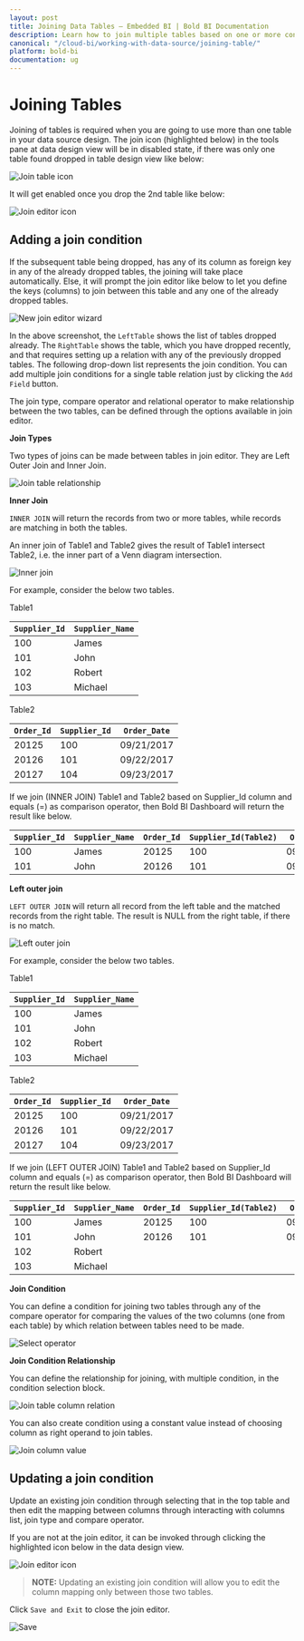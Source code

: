 ```yaml
---
layout: post
title: Joining Data Tables – Embedded BI | Bold BI Documentation
description: Learn how to join multiple tables based on one or more conditions while creating a data source in Bold BI Embedded.
canonical: "/cloud-bi/working-with-data-source/joining-table/"
platform: bold-bi
documentation: ug
---
```


# Joining Tables

Joining of tables is required when you are going to use more than one table in your data source design. The join icon (highlighted below) in the tools pane at data design view will be in disabled state, if there was only one table found dropped in table design view like below:

![Join table icon](/static/assets/embedded/working-with-datasource/images/clickjointableicon.PNG)

It will get enabled once you drop the 2nd table like below:

![Join editor icon](/static/assets/embedded/working-with-datasource/images/joineditoricon.PNG)

## Adding a join condition

If the subsequent table being dropped, has any of its column as foreign key in any of the already dropped tables, the joining will take place automatically. Else, it will prompt the join editor like below to let you define the keys (columns) to join between this table and any one of the already dropped tables.

![New join editor wizard](/static/assets/embedded/working-with-datasource/images/NewJoinEditorWizardWindow.PNG)

In the above screenshot, the `LeftTable` shows the list of tables dropped already. The `RightTable` shows the table, which you have dropped recently, and that requires setting up a relation with any of the previously dropped tables. The following drop-down list represents the join condition. You can add multiple join conditions for a single table relation just by clicking the `Add Field` button.

The join type, compare operator and relational operator to make relationship between the two tables, can be defined through the options available in join editor.

**Join Types**

Two types of joins can be made between tables in join editor. They are Left Outer Join and Inner Join.

![Join table relationship](/static/assets/embedded/working-with-datasource/images/JoinTableRelationship.PNG)

**Inner Join**

`INNER JOIN` will return the records from two or more tables, while records are matching in both the tables. 

An inner join of Table1 and Table2 gives the result of Table1 intersect Table2, i.e. the inner part of a Venn diagram intersection.

![Inner join](/static/assets/embedded/working-with-datasource/images/InnerJoin.png)

For example, consider the below two tables.

Table1

| `Supplier_Id` | `Supplier_Name` |
|---------------|-----------------|
| 100           | James           |
| 101           | John            |
| 102           | Robert          |
| 103           | Michael         |

Table2

| `Order_Id` | `Supplier_Id` | `Order_Date` |
|------------|---------------|--------------|
| 20125      | 100           | 09/21/2017   |
| 20126      | 101           | 09/22/2017   |
| 20127      | 104           | 09/23/2017   |

If we join (INNER JOIN) Table1 and Table2 based on Supplier_Id column and equals (=) as comparison operator, then Bold BI Dashboard will return the result like below.  

| `Supplier_Id` | `Supplier_Name` | `Order_Id` | `Supplier_Id(Table2)` | `Order_Date` |
|---------------|-----------------|------------|-----------------------|--------------|
| 100           | James           | 20125      | 100                   | 09/21/2017   |
| 101           | John            | 20126      | 101                   | 09/22/2017   |

**Left outer join**

`LEFT OUTER JOIN` will return all record from the left table and the matched records from the right table. The result is NULL from the right table, if there is no match.

![Left outer join](/static/assets/embedded/working-with-datasource/images/LeftOuterJoin.png)

For example, consider the below two tables.

Table1

| `Supplier_Id` | `Supplier_Name` |
|---------------|-----------------|
| 100           | James           |
| 101           | John            |
| 102           | Robert          |
| 103           | Michael         |

Table2

| `Order_Id` | `Supplier_Id` | `Order_Date` |
|------------|---------------|--------------|
| 20125      | 100           | 09/21/2017   |
| 20126      | 101           | 09/22/2017   |
| 20127      | 104           | 09/23/2017   |

If we join (LEFT OUTER JOIN) Table1 and Table2 based on Supplier_Id column and equals (=) as comparison operator, then Bold BI Dashboard will return the result like below. 

| `Supplier_Id` | `Supplier_Name`  | `Order_Id` | `Supplier_Id(Table2)` | `Order_Date` |
|---------------|------------------|------------|-----------------------|--------------|
| 100           | James            | 20125      | 100                   | 09/21/2017   |
| 101           | John             | 20126      | 101                   | 09/22/2017   |
| 102           | Robert           |            |                       |              |
| 103           | Michael          |            |                       |              |

**Join Condition**

You can define a condition for joining two tables through any of the compare operator for comparing the values of the two columns (one from each table) by which relation between tables need to be made.

![Select operator](/static/assets/embedded/working-with-datasource/images/selectoperator.PNG)

**Join Condition Relationship**

You can define the relationship for joining, with multiple condition, in the condition selection block.

![Join table column relation](/static/assets/embedded/working-with-datasource/images/JoinTableColumnRelationship.PNG)

You can also create condition using a constant value instead of choosing column as right operand to join tables.

![Join column value](/static/assets/embedded/working-with-datasource/images/JoinColumValue.PNG)

## Updating a join condition

Update an existing join condition through selecting that in the top table and then edit the mapping between columns through interacting with columns list, join type and compare operator.

If you are not at the join editor, it can be invoked through clicking the highlighted icon below in the data design view.

![Join editor icon](/static/assets/embedded/working-with-datasource/images/joineditoricon.PNG)

> **NOTE:**  Updating an existing join condition will allow you to edit the column mapping only between those two tables.

Click `Save and Exit` to close the join editor.

![Save](/static/assets/embedded/working-with-datasource/images/save.PNG)